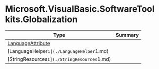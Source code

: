 ﻿
# Microsoft.VisualBasic.SoftwareToolkits.Globalization

|Type|Summary|
|----|-------|
|[LanguageAttribute](./LanguageAttribute.md)||
|[LanguageHelper`1](./LanguageHelper`1.md)||
|[StringResources`1](./StringResources`1.md)||


